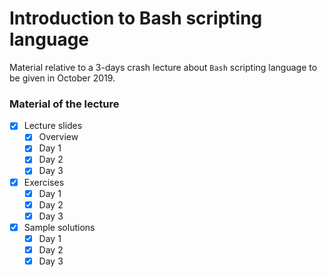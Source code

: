 # Introduction to Bash scripting language

Material relative to a 3-days crash lecture about `Bash` scripting language to be given in October 2019.

### Material of the lecture

- [x] Lecture slides
  - [x] Overview
  - [x] Day 1
  - [x] Day 2
  - [x] Day 3

- [x] Exercises
  - [x] Day 1
  - [x] Day 2
  - [x] Day 3

- [x] Sample solutions
  - [x] Day 1
  - [x] Day 2
  - [x] Day 3
